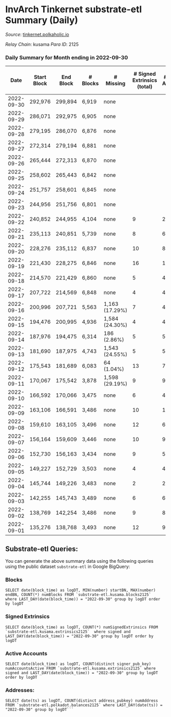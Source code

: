 # InvArch Tinkernet substrate-etl Summary (Daily)

_Source_: [tinkernet.polkaholic.io](https://tinkernet.polkaholic.io)

*Relay Chain*: kusama
*Para ID*: 2125



### Daily Summary for Month ending in 2022-09-30


| Date | Start Block | End Block | # Blocks | # Missing | # Signed Extrinsics (total) | # Active Accounts | # Addresses with Balances | # Events | # Transfers | # XCM Transfers In | # XCM Transfers Out |
| ---- | ----------- | --------- | -------- | --------- | --------------------------- | ----------------- | ------------------------- | -------- | ----------- | ------------------ | ------------------- |
| 2022-09-30 | 292,976 | 299,894 | 6,919 | none  |  |  | 1,206 |  |   |   |   |
| 2022-09-29 | 286,071 | 292,975 | 6,905 | none  |  |  |  |  |   |   |   |
| 2022-09-28 | 279,195 | 286,070 | 6,876 | none  |  |  |  |  |   |   |   |
| 2022-09-27 | 272,314 | 279,194 | 6,881 | none  |  |  |  |  |   |   |   |
| 2022-09-26 | 265,444 | 272,313 | 6,870 | none  |  |  |  |  |   |   |   |
| 2022-09-25 | 258,602 | 265,443 | 6,842 | none  |  |  |  |  |   |   |   |
| 2022-09-24 | 251,757 | 258,601 | 6,845 | none  |  |  |  |  |   |   |   |
| 2022-09-23 | 244,956 | 251,756 | 6,801 | none  |  |  |  |  |   |   |   |
| 2022-09-22 | 240,852 | 244,955 | 4,104 | none  | 9 | 2 |  | 8,564 | 279  |   |   |
| 2022-09-21 | 235,113 | 240,851 | 5,739 | none  | 8 | 6 |  | 11,706 | 165  |   |   |
| 2022-09-20 | 228,276 | 235,112 | 6,837 | none  | 10 | 8 |  | 14,018 | 264  |   |   |
| 2022-09-19 | 221,430 | 228,275 | 6,846 | none  | 16 | 10 |  | 14,167 | 361  |   |   |
| 2022-09-18 | 214,570 | 221,429 | 6,860 | none  | 5 | 4 |  | 13,919 | 156  |   |   |
| 2022-09-17 | 207,722 | 214,569 | 6,848 | none  | 4 | 4 |  | 13,855 | 124  |   |   |
| 2022-09-16 | 200,996 | 207,721 | 5,563 | 1,163 (17.29%) | 7 | 4 |  | 11,269 | 86  |   |   |
| 2022-09-15 | 194,476 | 200,995 | 4,936 | 1,584 (24.30%) | 4 | 4 |  | 10,018 | 116  |   |   |
| 2022-09-14 | 187,976 | 194,475 | 6,314 | 186 (2.86%) | 5 | 5 |  | 12,821 | 155  |   |   |
| 2022-09-13 | 181,690 | 187,975 | 4,743 | 1,543 (24.55%) | 5 | 5 |  | 9,645 | 122  |   |   |
| 2022-09-12 | 175,543 | 181,689 | 6,083 | 64 (1.04%) | 13 | 7 |  | 12,540 | 274  |   |   |
| 2022-09-11 | 170,067 | 175,542 | 3,878 | 1,598 (29.19%) | 9 | 9 |  | 8,005 | 189  |   |   |
| 2022-09-10 | 166,592 | 170,066 | 3,475 | none  | 6 | 4 |  | 7,127 | 134  |   |   |
| 2022-09-09 | 163,106 | 166,591 | 3,486 | none  | 10 | 10 |  | 7,328 | 281  |   |   |
| 2022-09-08 | 159,610 | 163,105 | 3,496 | none  | 12 | 6 |  | 7,279 | 202  |   |   |
| 2022-09-07 | 156,164 | 159,609 | 3,446 | none  | 10 | 9 |  | 7,225 | 258  |   |   |
| 2022-09-06 | 152,730 | 156,163 | 3,434 | none  | 9 | 5 |  | 7,098 | 163  |   |   |
| 2022-09-05 | 149,227 | 152,729 | 3,503 | none  | 4 | 4 |  | 7,163 | 124  |   |   |
| 2022-09-04 | 145,744 | 149,226 | 3,483 | none  | 2 | 2 |  | 7,044 | 62  |   |   |
| 2022-09-03 | 142,255 | 145,743 | 3,489 | none  | 6 | 6 |  | 7,238 | 214  |   |   |
| 2022-09-02 | 138,769 | 142,254 | 3,486 | none  | 9 | 8 |  | 7,245 | 208  |   |   |
| 2022-09-01 | 135,276 | 138,768 | 3,493 | none  | 12 | 9 |  | 7,402 | 336  |   |   |

## Substrate-etl Queries:
You can generate the above summary data using the following queries using the public dataset `substrate-etl` in Google BigQuery:


### Blocks
```
SELECT date(block_time) as logDT, MIN(number) startBN, MAX(number) endBN, COUNT(*) numBlocks FROM `substrate-etl.kusama.blocks2125`  where LAST_DAY(date(block_time)) = "2022-09-30" group by logDT order by logDT
```


### Signed Extrinsics
```
SELECT date(block_time) as logDT, COUNT(*) numSignedExtrinsics FROM `substrate-etl.kusama.extrinsics2125`  where signed and LAST_DAY(date(block_time)) = "2022-09-30" group by logDT order by logDT
```


### Active Accounts
```
SELECT date(block_time) as logDT, COUNT(distinct signer_pub_key) numAccountsActive FROM `substrate-etl.kusama.extrinsics2125` where signed and LAST_DAY(date(block_time)) = "2022-09-30" group by logDT order by logDT
```


### Addresses:
```
SELECT date(ts) as logDT, COUNT(distinct address_pubkey) numAddress FROM `substrate-etl.polkadot.balances2125` where LAST_DAY(date(ts)) = "2022-09-30" group by logDT```

